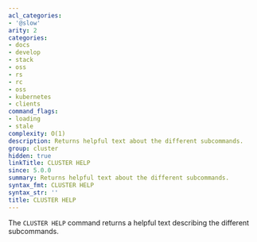 ```yaml
---
acl_categories:
- '@slow'
arity: 2
categories:
- docs
- develop
- stack
- oss
- rs
- rc
- oss
- kubernetes
- clients
command_flags:
- loading
- stale
complexity: O(1)
description: Returns helpful text about the different subcommands.
group: cluster
hidden: true
linkTitle: CLUSTER HELP
since: 5.0.0
summary: Returns helpful text about the different subcommands.
syntax_fmt: CLUSTER HELP
syntax_str: ''
title: CLUSTER HELP
---
```

The `CLUSTER HELP` command returns a helpful text describing the different subcommands.
